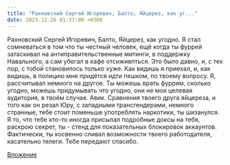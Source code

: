 ```yaml
---
title: "Рахновский Сергей Игоревич, Балто, Яйцерез, как уг..."
date: 2023-12-26 01:37:00 +0300
---
```


Рахновский Сергей Игоревич, Балто, Яйцерез, как угодно. Я стал сомневаться в том что ты честный человек, ещё когда ты фуррей затаскивал на антиправительственные митинги, в поддержку Навального, а сам убегал в кафе отсиживпться. Это было давно, и, с тех пор, с тобой становилось только хуже.
Как видишь я приехал, и, как видишь, в полицию мне придётся идти пешком, по твоему вопросу. Я, рассчитывал немного на другое.
Ты можешь врать фуррям, сколько угодно, можешь придумывать что угодно, они не моя целевая аудитория, в твоём случае.
Авик. Сравнения твоего друга яйцереза, и того как он резал Юру, с западными трансгендерами, немного странные, тебе стоит поменьше употреблять наркотики, ты шизанулся.
Я то, что тебе кто-то иногда присылал подробные доксы на тебя, раскрою секрет, ты - стенд для показательных блокировок аккаунтов. Фактически, ты косвенно сливал возможности твоего работодателя, касательно телеги. Тебе передают спасибо.

[Вложение](https://vk.com/photo41076938_457250425)
